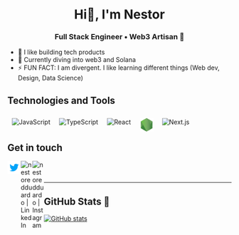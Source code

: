 <h1 align="center">
    Hi👋, I'm Nestor
</h1>
<h3 align="center"><b> Full Stack Engineer • Web3 Artisan 🦄 </b></h3>

- 🚀 I like building tech products
- 🌱 Currently diving into web3 and Solana
- ⚡ FUN FACT: I am divergent. I like learning different things (Web dev, Design, Data Science)

## Technologies and Tools

<img align="left" style="margin: 10px" src="https://profilinator.rishav.dev/skills-assets/javascript-original.svg" alt="JavaScript" height="30" />
<img align="left" style="margin: 10px" src="https://profilinator.rishav.dev/skills-assets/typescript-original.svg" alt="TypeScript" height="30" />  
<img align="left" style="margin: 10px" src="https://profilinator.rishav.dev/skills-assets/react-original-wordmark.svg" alt="React" height="30" /> 
<img align="left" style="margin: 10px" src="https://raw.githubusercontent.com/github/explore/80688e429a7d4ef2fca1e82350fe8e3517d3494d/topics/nodejs/nodejs.png" alt="Node.js" height="30" />
<img align="left" style="margin: 10px" src="https://www.nestoredduardo.me/next-js.svg" alt="Next.js" height="30" />

<br />
<br />

## Get in touch

<a href="https://twitter.com/nestoredduardo" target="_blank"><img align="left" alt="nestoredduardo | Twitter" width="30px" src="https://raw.githubusercontent.com/github/explore/80688e429a7d4ef2fca1e82350fe8e3517d3494d/topics/twitter/twitter.png" />
<a/>
<a href="https://www.linkedin.com/in/nestoredduardo/" target="_blank"><img align="left" alt="nestoredduardo | LinkedIn" width="26px" src="https://cdn-icons-png.flaticon.com/512/174/174857.png" />
<a/>
<a href="https://www.instagram.com/nestoredduardo/" target="_blank"><img align="left" alt="nestoredduardo | Instagram" width="26px" src="https://cdn.icon-icons.com/icons2/2037/PNG/512/ig_instagram_media_social_icon_124260.png" />
<a/>
<br />
<br />
    
---
## GitHub Stats 🚀
[![GitHub stats](https://github-readme-stats.vercel.app/api?username=nestoredduardo&show_icons=true&theme=tokyonight)](https://github.com/anuraghazra/github-readme-stats)
